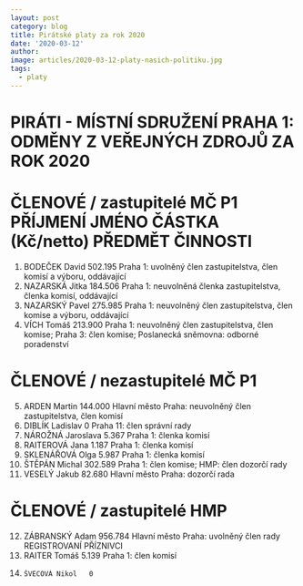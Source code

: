 ```yaml
---
layout: post
category: blog
title: Pirátské platy za rok 2020
date: '2020-03-12'
author: 
image: articles/2020-03-12-platy-nasich-politiku.jpg
tags:
  - platy
---
```


# PIRÁTI - MÍSTNÍ SDRUŽENÍ PRAHA 1: ODMĚNY Z VEŘEJNÝCH ZDROJŮ ZA ROK 2020 				
# ČLENOVÉ / zastupitelé MČ P1	PŘÍJMENÍ	JMÉNO	ČÁSTKA (Kč/netto)	PŘEDMĚT ČINNOSTI
1.	BODEČEK	David	502.195	Praha 1: uvolněný člen zastupitelstva, člen komisí a výboru, oddávající
2. 	NAZARSKÁ	Jitka	184.506 	Praha 1: neuvolněná členka zastupitelstva, členka komisí, oddávající
3.	NAZARSKÝ 	Pavel	275.985 	Praha 1: neuvolněný člen zastupitelstva, člen komise a výboru, oddávající
4. 	VÍCH	Tomáš	213.900	Praha 1: neuvolněný člen zastupitelstva, člen komise; Praha 3: člen komise; Poslanecká sněmovna: odborné poradenství

# ČLENOVÉ / nezastupitelé MČ P1				
5.	ARDEN	Martin	144.000	Hlavní město Praha: neuvolněný člen zastupitelstva, člen komisí
6.	DIBLÍK 	Ladislav	0	Praha 11: člen správní rady
7.	NÁROŽNÁ	Jaroslava	5.367	Praha 1: členka komisí
8.	RAITEROVÁ	Jana	1.187	Praha 1: členka komisí
9.	SKLENÁŘOVÁ	Olga	5.987	Praha 1: členka komisí
10.	ŠTĚPÁN	Michal	302.589	Praha 1: člen komise; HMP: člen dozorčí rady
11.	VESELÝ	Jakub	82.680	Hlavní město Praha: dozorčí rada

# ČLENOVÉ / zastupitelé HMP				
12.	ZÁBRANSKÝ	Adam	956.784	Hlavní město Praha: uvolněný člen rady
REGISTROVANÍ PŘÍZNIVCI				
13.	RAITER 	Tomáš	5.139	Praha 1: člen komisí
14. 	ŠVECOVÁ	Nikol	0	
